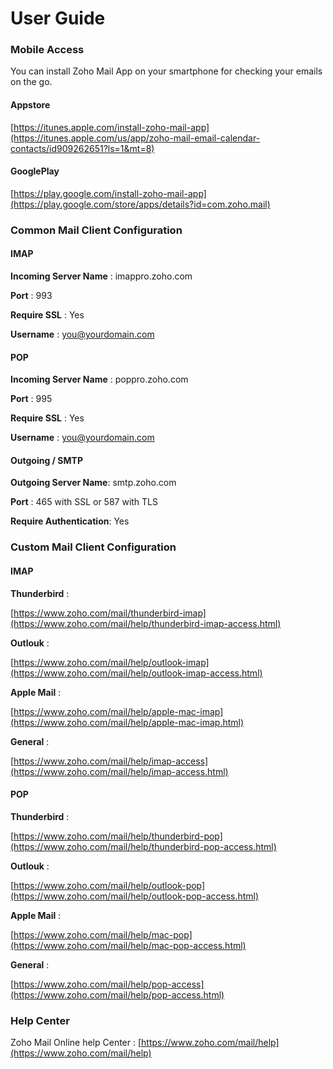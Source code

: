 # User Guide

### Mobile Access

You can install Zoho Mail App on your smartphone for checking your emails on the go.

#### Appstore

[https://itunes.apple.com/install-zoho-mail-app](https://itunes.apple.com/us/app/zoho-mail-email-calendar-contacts/id909262651?ls=1&mt=8)

#### GooglePlay

[https://play.google.com/install-zoho-mail-app](https://play.google.com/store/apps/details?id=com.zoho.mail)

### Common Mail Client Configuration


#### IMAP

**Incoming Server Name** : imappro.zoho.com

**Port** : 993

**Require SSL** : Yes

**Username** : you@yourdomain.com

#### POP

**Incoming Server Name** : poppro.zoho.com

**Port** : 995

**Require SSL** : Yes

**Username** : you@yourdomain.com

#### Outgoing / SMTP

**Outgoing Server Name**: smtp.zoho.com

**Port** : 465 with SSL or 587 with TLS

**Require Authentication**: Yes


### Custom Mail Client Configuration

#### IMAP

**Thunderbird** :

[https://www.zoho.com/mail/thunderbird-imap](https://www.zoho.com/mail/help/thunderbird-imap-access.html)

**Outlouk** :

[https://www.zoho.com/mail/help/outlook-imap](https://www.zoho.com/mail/help/outlook-imap-access.html)

**Apple Mail** :

[https://www.zoho.com/mail/help/apple-mac-imap](https://www.zoho.com/mail/help/apple-mac-imap.html)

**General** :

[https://www.zoho.com/mail/help/imap-access](https://www.zoho.com/mail/help/imap-access.html)


#### POP

**Thunderbird** :

[https://www.zoho.com/mail/help/thunderbird-pop](https://www.zoho.com/mail/help/thunderbird-pop-access.html)

**Outlouk** :

[https://www.zoho.com/mail/help/outlook-pop](https://www.zoho.com/mail/help/outlook-pop-access.html)

**Apple Mail** :

[https://www.zoho.com/mail/help/mac-pop](https://www.zoho.com/mail/help/mac-pop-access.html)

**General** :

[https://www.zoho.com/mail/help/pop-access](https://www.zoho.com/mail/help/pop-access.html)

### Help Center

Zoho Mail Online help Center : 
[https://www.zoho.com/mail/help](https://www.zoho.com/mail/help)
